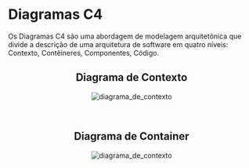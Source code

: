 # Diagramas C4 

Os Diagramas C4 são uma abordagem de modelagem arquitetônica que divide a descrição de uma arquitetura de software em quatro níveis:
Contexto, Contêineres, Componentes, Código.<br>

<div align="center">
  
## Diagrama de Contexto

![diagrama_de_contexto](https://github.com/Malkowaz/Portfolio-Mate/blob/main/documentos/assets/diagrama_de_contexto.png?raw=true)

<br>

## Diagrama de Container

![diagrama_de_contexto](https://github.com/Malkowaz/Portfolio-Mate/blob/main/documentos/assets/diagrama_de_container.png?raw=true)

</div>
